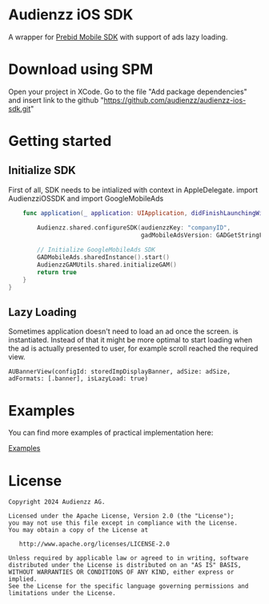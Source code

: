 Audienzz iOS SDK
========

A wrapper for [Prebid Mobile SDK](https://github.com/prebid/prebid-mobile-ios) with support of
ads lazy loading.

Download using SPM
========

Open your project in XCode. Go to the file "Add package dependencies" and insert link to the github "https://github.com/audienzz/audienzz-ios-sdk.git"


Getting started
=======

Initialize SDK
-------
First of all, SDK needs to be intialized with context in AppleDelegate.
import AudienzziOSSDK and import GoogleMobileAds

```swift
    func application(_ application: UIApplication, didFinishLaunchingWithOptions launchOptions: [UIApplication.LaunchOptionsKey: Any]?) -> Bool {

        Audienzz.shared.configureSDK(audienzzKey: "companyID",
                                     gadMobileAdsVersion: GADGetStringFromVersionNumber(GADMobileAds.sharedInstance().versionNumber))
        
        // Initialize GoogleMobileAds SDK
        GADMobileAds.sharedInstance().start()
        AudienzzGAMUtils.shared.initializeGAM()
        return true
    }
}
```

Lazy Loading
-------
Sometimes application doesn't need to load an ad once the screen.
is instantiated. Instead of that it might be more optimal to start loading when the ad is actually
presented to user, for example scroll reached the required view.

```
AUBannerView(configId: storedImpDisplayBanner, adSize: adSize, adFormats: [.banner], isLazyLoad: true)
```

Examples
========

You can find more examples of practical implementation here:

[Examples](AudienzziOSSDK/Examples/DemoSwiftApp)

License
========

    Copyright 2024 Audienzz AG.
    
    Licensed under the Apache License, Version 2.0 (the "License");
    you may not use this file except in compliance with the License.
    You may obtain a copy of the License at
    
       http://www.apache.org/licenses/LICENSE-2.0
    
    Unless required by applicable law or agreed to in writing, software
    distributed under the License is distributed on an "AS IS" BASIS,
    WITHOUT WARRANTIES OR CONDITIONS OF ANY KIND, either express or implied.
    See the License for the specific language governing permissions and
    limitations under the License.

